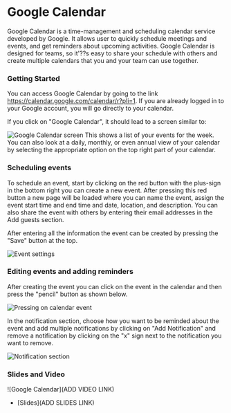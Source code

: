 # Google Calendar

Google Calendar is a time-management and scheduling calendar service developed by Google. It allows user to quickly schedule meetings and events, and get reminders about upcoming activities. Google Calendar is designed for teams, so it'??s easy to share your schedule with others and create multiple calendars that you and your team can use together.


### Getting Started

You can access Google Calendar by going to the link https://calendar.google.com/calendar/r?pli=1. If you are already logged in to your Google account, you will go directly to your calendar.

If you click on "Google Calendar", it should lead to a screen similar to:

![Google Calendar screen](./img/03_googlecalendar/01_calendar.png)
This shows a list of your events for the week. You can also look at a daily, monthly, or even annual view of your calendar by selecting the appropriate option on the top right part of your calendar.


### Scheduling events
To schedule an event, start by clicking on the red button with the plus-sign in the bottom right you can create a new event. After pressing this red button a new page will be loaded where you can name the event, assign the event start time and end time and date, location, and description. You can also share the event with others by entering their email addresses in the Add guests section.


After entering all the information the event can be created by pressing the "Save" button at the top.

![Event settings](./img/03_googlecalendar/02_create_event.png)


### Editing events and adding reminders

After creating the event you can click on the event in the calendar and then press the "pencil" button as shown below.

![Pressing on calendar event](./img/03_googlecalendar/03_edit_event.png)

In the notification section, choose how you want to be reminded about the event and add multiple notifications by clicking on "Add Notification" and remove a notification by clicking on the "x" sign next to the notification you want to remove.

![Notification section](./img/03_googlecalendar/04_add_notification.png)

### Slides and Video

![Google Calendar](ADD VIDEO LINK)

* [Slides](ADD SLIDES LINK)